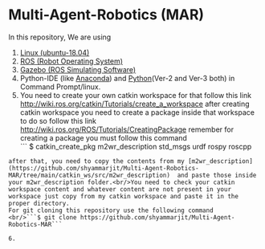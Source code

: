 # Multi-Agent-Robotics (MAR)
In this repository, We are using 
1. [Linux (ubuntu-18.04)](https://www.youtube.com/watch?v=DC89AryJEE8&t=329s)
2. [ROS (Robot Operating System)](http://wiki.ros.org/melodic/Installation/Ubuntu)
3. [Gazebo (ROS Simulating Software)](http://gazebosim.org/tutorials?tut=install_ubuntu)
4. Python-IDE (like [Anaconda]()) and [Python](https://www.youtube.com/watch?v=z3Hdewxuuoo)(Ver-2 and Ver-3 both) in Command Prompt/linux.
5. You need to create your own catkin workspace
for that follow this link http://wiki.ros.org/catkin/Tutorials/create_a_workspace
after creating catkin workspace you need to create a package inside that workspace to do so follow this link
http://wiki.ros.org/ROS/Tutorials/CreatingPackage
remember for creating a package you must follow this command
<br/>```
$ catkin_create_pkg m2wr_description std_msgs urdf rospy roscpp
```
after that, you need to copy the contents from my [m2wr_description](https://github.com/shyammarjit/Multi-Agent-Robotics-MAR/tree/main/catkin_ws/src/m2wr_description)  and paste those inside your m2wr_description folder.<br/>You need to check your catkin workspace content and whatever content are not present in your workspace just copy from my catkin workspace and paste it in the proper directory.
For git cloning this repository use the following command
<br/>```$ git clone https://github.com/shyammarjit/Multi-Agent-Robotics-MAR```

6.
